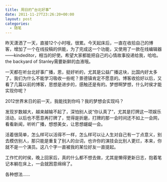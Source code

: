 ```yaml
---
title: 周日的“台北好事”
date: 2011-11-27T23:26:20+00:00
layout: post
categories:
  - 随笔
---
```

昨天潇洒了一天，直接12个小时哦，很累。今天起床后，一直在收拾自己的博客，增加了一个在线投稿的供能，为了完成这一个功能，又使用了一款在线编辑器 ——kindeditor，相当的好使。希望大家都能把自己的心情故事投递给我，哈哈。the backyard of Stanley需要新鲜的血液哦。

一天都在听台北好事广播，恩，挺好听的，尤其是公益广播这块，比国内好太多了。我们为什么不能学习吸收一些呢？景德镇肯定不愿意的。博客收拾好以后，又看了几篇以前的博客，思想是进步的，感触还是有的。梦想啊梦想，什么时侯才能实现你呢？

2012世界末日的前一天，我能找到你吗？我的梦想会实现吗？

发现岁数越大，越来越输不起了，深怕别人说“你认真了”，尤其是打牌这一项娱乐活动，以后也不愿意再打牌了，觉得是折磨，打牌的那一会时间还不如上一会网，看看新闻，听听广播，想想美女，让思想龌龊一会。
<!--more-->
活着很简单，怎么样可以活得不一样，怎么样可以让人生对自己有一丁点意义，别去模仿别人，那只能是重复了别人的台词，也许你的演技会比别人更烂，本来，你就不是一个演员。这八个字一直被我的某位好友一直提起。

工作忙的时侯，晚上回家后，真的什么都不想去做，尤其是懒得更新日志，抱着笔记本躺在床上，一会就困意绵绵了。

各种想法……